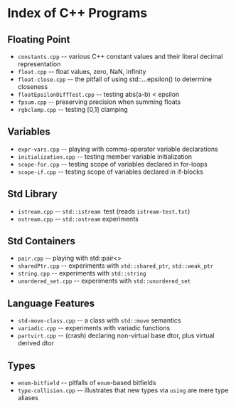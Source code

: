 Index of C++ Programs
====================================================================================================

Floating Point
---------------
- `constants.cpp` -- various C++ constant values and their literal decimal representation
- `float.cpp` -- float values, zero, NaN, infinity
- `float-close.cpp` -- the pitfall of using std::...epsilon() to determine closeness
- `floatEpsilonDiffTest.cpp` -- testing abs(a-b) < epsilon
- `fpsum.cpp` -- preserving precision when summing floats
- `rgbclamp.cpp` -- testing [0,1] clamping

Variables
----------
- `expr-vars.cpp` -- playing with comma-operator variable declarations
- `initialization.cpp` -- testing member variable initialization
- `scope-for.cpp` -- testing scope of variables declared in for-loops
- `scope-if.cpp` -- testing scope of variables declared in if-blocks

Std Library
------------
- `istream.cpp` -- `std::istream `test (reads `istream-test.txt`)
- `ostream.cpp` -- `std::ostream` experiments

Std Containers
---------------
- `pair.cpp` -- playing with std::pair<>
- `sharedPtr.cpp` -- experiments with `std::shared_ptr`, `std::weak_ptr`
- `string.cpp` -- experiments with `std::string`
- `unordered_set.cpp` -- experiments with `std::unordered_set`

Language Features
------------------
- `std-move-class.cpp` -- a class with `std::move` semantics
- `variadic.cpp` -- experiments with variadic functions
- `partvirt.cpp` -- (crash) declaring non-virtual base dtor, plus virtual derived dtor

Types
------
- `enum-bitfield` -- pitfalls of `enum`-based bitfields
- `type-collision.cpp` -- illustrates that new types via `using` are mere type aliases
